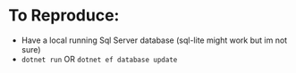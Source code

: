 # To Reproduce:
- Have a local running Sql Server database (sql-lite might work but im not sure)
- `dotnet run` OR `dotnet ef database update`
